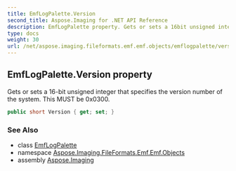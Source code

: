 ```yaml
---
title: EmfLogPalette.Version
second_title: Aspose.Imaging for .NET API Reference
description: EmfLogPalette property. Gets or sets a 16bit unsigned integer that specifies the version number of the system. This MUST be 0x0300
type: docs
weight: 30
url: /net/aspose.imaging.fileformats.emf.emf.objects/emflogpalette/version/
---
```

## EmfLogPalette.Version property

Gets or sets a 16-bit unsigned integer that specifies the version number of the system. This MUST be 0x0300.

```csharp
public short Version { get; set; }
```

### See Also

* class [EmfLogPalette](../)
* namespace [Aspose.Imaging.FileFormats.Emf.Emf.Objects](../../emflogpalette/)
* assembly [Aspose.Imaging](../../../)


